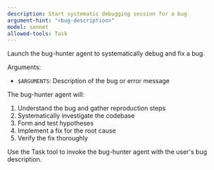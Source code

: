 ```yaml
---
description: Start systematic debugging session for a bug
argument-hint: "<bug-description>"
model: sonnet
allowed-tools: Task
---
```


Launch the bug-hunter agent to systematically debug and fix a bug.

Arguments:
- `$ARGUMENTS`: Description of the bug or error message

The bug-hunter agent will:
1. Understand the bug and gather reproduction steps
2. Systematically investigate the codebase
3. Form and test hypotheses
4. Implement a fix for the root cause
5. Verify the fix thoroughly

Use the Task tool to invoke the bug-hunter agent with the user's bug description.
